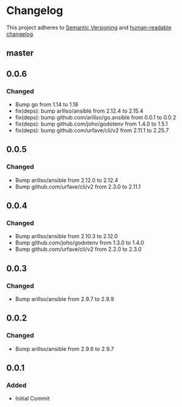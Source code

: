 # Changelog

This project adheres to [Semantic Versioning](https://semver.org/spec/v2.0.0.html)
and [human-readable changelog](https://keepachangelog.com/en/1.0.0/).

## master

## 0.0.6

### Changed

- Bump go from 1.14 to 1.18
- fix(deps): bump arillso/ansible from 2.12.4 to 2.15.4
- fix(deps): bump github.com/arillso/go.ansible from 0.0.1 to 0.0.2
- fix(deps): bump github.com/joho/godotenv from 1.4.0 to 1.5.1
- fix(deps): bump github.com/urfave/cli/v2 from 2.11.1 to 2.25.7

## 0.0.5

### Changed

- Bump arillso/ansible from 2.12.0 to 2.12.4
- Bump github.com/urfave/cli/v2 from 2.3.0 to 2.11.1

## 0.0.4

### Changed

- Bump arillso/ansible from 2.10.3 to 2.12.0
- Bump github.com/joho/godotenv from 1.3.0 to 1.4.0
- Bump github.com/urfave/cli/v2 from 2.2.0 to 2.3.0

## 0.0.3

### Changed

- Bump arillso/ansible from 2.9.7 to 2.9.9

## 0.0.2

### Changed

- Bump arillso/ansible from 2.9.6 to 2.9.7

## 0.0.1

### Added

- Initial Commit
